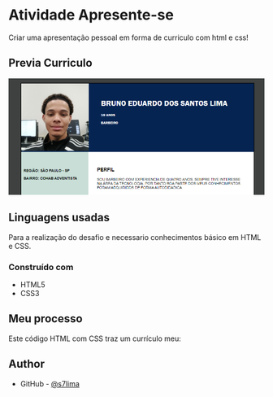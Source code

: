 # Atividade Apresente-se

Criar uma apresentação pessoal em forma de curriculo com html e css!

## Previa Curriculo
![Previa Curriculo](./img/Previa.png)

## Linguagens usadas

Para a realização do desafio e necessario conhecimentos básico em HTML e CSS.

### Construído com

- HTML5 
- CSS3

## Meu processo

Este código HTML com CSS traz um currículo meu:

## Author

- GitHub - [@s7lima](https://github.com/s7lima)

